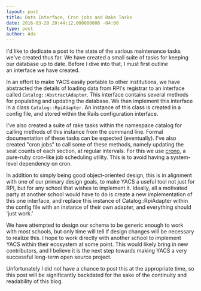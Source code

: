 ```yaml
---
layout: post
title: Data Interface, Cron jobs and Rake Tasks
date: 2016-03-20 20:44:12.000000000 -04:00
type: post
author: Ada
---
```


I'd like to dedicate a post to the state of the various maintenance tasks we've created thus far. We have created a small suite of tasks for keeping our database up to date. Before I dive into that, I must first outline an interface we have created.

In an effort to make YACS easily portable to other institutions, we have abstracted the details of loading data from RPI's registrar to an interface called `Catalog::AbstractAdapter`. This interface contains several methods for populating and updating the database. We then implement this interface in a class `Catalog::RpiAdapter`. An instance of this class is created in a config file, and stored within the Rails configuration interface.

I've also created a suite of rake tasks within the namespace catalog for calling methods of this instance from the command line. Formal documentation of these tasks can be expected (eventually). I've also created "cron jobs" to call some of these methods, namely updating the seat counts of each section, at regular intervals. For this we use [crono](https://github.com/plashchynski/crono), a pure-ruby cron-like job scheduling utility. This is to avoid having a system-level dependency on cron.

In addition to simply being good object-oriented design, this is in alignment with one of our primary design goals, to make YACS a useful tool not just for RPI, but for any school that wishes to implement it. Ideally, all a motivated party at another school would have to do is create a new implementation of this one interface, and replace this instance of Catalog::RpiAdapter within the config file with an instance of their own adapter, and everything should 'just work.'

We have attempted to design our schema to be generic enough to work with most schools, but only time will tell if design changes will be necessary to realize this. I hope to work directly with another school to implement YACS within their ecosystem at some point. This would likely bring in new contributors, and I believe it is the next step towards making YACS a very successful long-term open source project.

Unfortunately I did not have a chance to post this at the appropriate time, so this post will be significantly backdated for the sake of the continuity and readability of this blog.

